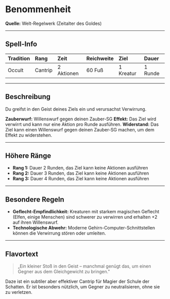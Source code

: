 # **Benommenheit**
**Quelle:** Welt-Regelwerk (Zeitalter des Goldes)

---

## **Spell-Info**
| **Tradition** | **Rang** | **Zeit** | **Reichweite** | **Ziel** | **Dauer** |
|:--|:--|:--|:--|:--|:--|
| Occult | Cantrip | 2 Aktionen | 60 Fuß | 1 Kreatur | 1 Runde |

---

## **Beschreibung**
Du greifst in den Geist deines Ziels ein und verursachst Verwirrung.

**Zauberwurf:** Willenswurf gegen deinen Zauber-SG
**Effekt:** Das Ziel wird verwirrt und kann nur eine Aktion pro Runde ausführen.
**Widerstand:** Das Ziel kann einen Willenswurf gegen deinen Zauber-SG machen, um dem Effekt zu widerstehen.

---

## **Höhere Ränge**
- **Rang 1:** Dauer 2 Runden, das Ziel kann keine Aktionen ausführen
- **Rang 2:** Dauer 3 Runden, das Ziel kann keine Aktionen ausführen
- **Rang 3:** Dauer 4 Runden, das Ziel kann keine Aktionen ausführen

---

## **Besondere Regeln**
- **Geflecht-Empfindlichkeit:** Kreaturen mit starkem magischen Geflecht (Elfen, einige Menschen) sind schwerer zu verwirren und erhalten +2 auf ihren Willenswurf.
- **Technologische Abwehr:** Moderne Gehirn-Computer-Schnittstellen können die Verwirrung stören oder umleiten.

---

## **Flavortext**
> „Ein kleiner Stoß in den Geist – manchmal genügt das, um einen Gegner aus dem Gleichgewicht zu bringen."

Daze ist ein subtiler aber effektiver Cantrip für Magier der Schule der Schatten. Er ist besonders nützlich, um Gegner zu neutralisieren, ohne sie zu verletzen.
